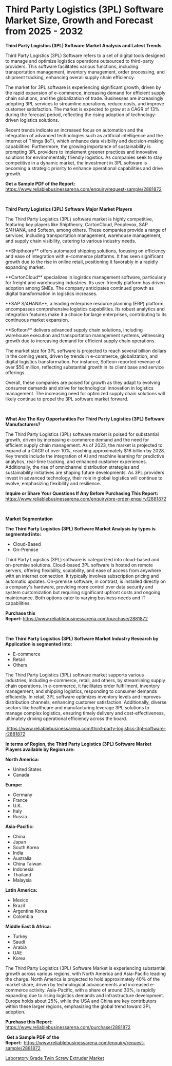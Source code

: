 <p><h1>Third Party Logistics (3PL) Software Market Size, Growth and Forecast from 2025 - 2032</h1></p><p><strong>Third Party Logistics (3PL) Software Market Analysis and Latest Trends</strong></p>
<p><p>Third Party Logistics (3PL) Software refers to a set of digital tools designed to manage and optimize logistics operations outsourced to third-party providers. This software facilitates various functions, including transportation management, inventory management, order processing, and shipment tracking, enhancing overall supply chain efficiency.</p><p>The market for 3PL software is experiencing significant growth, driven by the rapid expansion of e-commerce, increasing demand for efficient supply chain solutions, and the globalization of trade. Businesses are increasingly adopting 3PL services to streamline operations, reduce costs, and improve customer satisfaction. The market is expected to grow at a CAGR of 13% during the forecast period, reflecting the rising adoption of technology-driven logistics solutions.</p><p>Recent trends indicate an increased focus on automation and the integration of advanced technologies such as artificial intelligence and the Internet of Things (IoT), which enhance data visibility and decision-making capabilities. Furthermore, the growing importance of sustainability is prompting 3PL providers to implement greener practices and innovative solutions for environmentally friendly logistics. As companies seek to stay competitive in a dynamic market, the investment in 3PL software is becoming a strategic priority to enhance operational capabilities and drive growth.</p></p>
<p><strong>Get a Sample PDF of the Report:&nbsp;</strong> <a href="https://www.reliablebusinessarena.com/enquiry/request-sample/2881872?utm_campaign=3173&utm_medium=2&utm_source=Github&utm_content=ia&utm_term=12032025&utm_id=third-party-logistics-3pl-software">https://www.reliablebusinessarena.com/enquiry/request-sample/2881872</a></p>
<p>&nbsp;</p>
<p><strong>Third Party Logistics (3PL) Software Major Market Players</strong></p>
<p><p>The Third Party Logistics (3PL) software market is highly competitive, featuring key players like Shiptheory, CartonCloud, Peoplevox, SAP S/4HANA, and Softeon, among others. These companies provide a range of services, including transportation management, warehouse management, and supply chain visibility, catering to various industry needs.</p><p>**Shiptheory** offers automated shipping solutions, focusing on efficiency and ease of integration with e-commerce platforms. It has seen significant growth due to the rise in online retail, positioning it favorably in a rapidly expanding market. </p><p>**CartonCloud** specializes in logistics management software, particularly for freight and warehousing industries. Its user-friendly platform has driven adoption among SMEs. The company anticipates continued growth as digital transformation in logistics increases.</p><p>**SAP S/4HANA**, a leading enterprise resource planning (ERP) platform, encompasses comprehensive logistics capabilities. Its robust analytics and integration features make it a choice for large enterprises, contributing to its continuous market expansion.</p><p>**Softeon** delivers advanced supply chain solutions, including warehouse execution and transportation management systems, witnessing growth due to increasing demand for efficient supply chain operations.</p><p>The market size for 3PL software is projected to reach several billion dollars in the coming years, driven by trends in e-commerce, globalization, and digital logistics transformation. For instance, Softeon reported revenue of over $50 million, reflecting substantial growth in its client base and service offerings.</p><p>Overall, these companies are poised for growth as they adapt to evolving consumer demands and strive for technological innovation in logistics management. The increasing need for optimized supply chain solutions will likely continue to propel the 3PL software market forward.</p></p>
<p>&nbsp;</p>
<p><strong>What Are The Key Opportunities For Third Party Logistics (3PL) Software Manufacturers?</strong></p>
<p><p>The Third Party Logistics (3PL) software market is poised for substantial growth, driven by increasing e-commerce demand and the need for efficient supply chain management. As of 2023, the market is projected to expand at a CAGR of over 10%, reaching approximately $18 billion by 2028. Key trends include the integration of AI and machine learning for predictive analytics, real-time tracking, and enhanced customer experiences. Additionally, the rise of omnichannel distribution strategies and sustainability initiatives are shaping future developments. As 3PL providers invest in advanced technology, their role in global logistics will continue to evolve, emphasizing flexibility and resilience.</p></p>
<p><strong>Inquire or Share Your Questions If Any Before Purchasing This Report:</strong> <a href="https://www.reliablebusinessarena.com/enquiry/pre-order-enquiry/2881872?utm_campaign=3173&utm_medium=2&utm_source=Github&utm_content=ia&utm_term=12032025&utm_id=third-party-logistics-3pl-software">https://www.reliablebusinessarena.com/enquiry/pre-order-enquiry/2881872</a></p>
<p>&nbsp;</p>
<p><strong>Market Segmentation</strong></p>
<p><strong>The Third Party Logistics (3PL) Software Market Analysis by types is segmented into:</strong></p>
<p><ul><li>Cloud-Based</li><li>On-Premise</li></ul></p>
<p><p>Third Party Logistics (3PL) software is categorized into cloud-based and on-premise solutions. Cloud-based 3PL software is hosted on remote servers, offering flexibility, scalability, and ease of access from anywhere with an internet connection. It typically involves subscription pricing and automatic updates. On-premise software, in contrast, is installed directly on a company's hardware, providing more control over data security and system customization but requiring significant upfront costs and ongoing maintenance. Both options cater to varying business needs and IT capabilities.</p></p>
<p><strong>Purchase this Report:&nbsp;</strong><a href="https://www.reliablebusinessarena.com/purchase/2881872?utm_campaign=3173&utm_medium=2&utm_source=Github&utm_content=ia&utm_term=12032025&utm_id=third-party-logistics-3pl-software">https://www.reliablebusinessarena.com/purchase/2881872</a></p>
<p>&nbsp;</p>
<p><strong>The Third Party Logistics (3PL) Software Market Industry Research by Application is segmented into:</strong></p>
<p><ul><li>E-commerce</li><li>Retail</li><li>Others</li></ul></p>
<p><p>The Third Party Logistics (3PL) software market supports various industries, including e-commerce, retail, and others, by streamlining supply chain operations. In e-commerce, it facilitates order fulfillment, inventory management, and shipping logistics, responding to consumer demands efficiently. In retail, 3PL software optimizes inventory levels and improves distribution channels, enhancing customer satisfaction. Additionally, diverse sectors like healthcare and manufacturing leverage 3PL solutions to manage complex logistics, ensuring timely delivery and cost-effectiveness, ultimately driving operational efficiency across the board.</p></p>
<p><a href="https://www.reliablebusinessarena.com/third-party-logistics-3pl-software-r2881872?utm_campaign=3173&utm_medium=2&utm_source=Github&utm_content=ia&utm_term=12032025&utm_id=third-party-logistics-3pl-software">&nbsp;https://www.reliablebusinessarena.com/third-party-logistics-3pl-software-r2881872</a></p>
<p><strong>In terms of Region, the Third Party Logistics (3PL) Software Market Players available by Region are:</strong></p>
<p>
    <p> <strong> North America: </strong>
        <ul>
            <li>United States</li>
            <li>Canada</li>
        </ul>
        </p> 
    <p> <strong> Europe: </strong>
        <ul>
            <li>Germany</li>
            <li>France</li>
            <li>U.K.</li>
            <li>Italy</li>
            <li>Russia</li>
        </ul>
        </p> 
    <p> <strong> Asia-Pacific: </strong>
        <ul>
            <li>China</li>
            <li>Japan</li>
            <li>South Korea</li>
            <li>India</li>
            <li>Australia</li>
            <li>China Taiwan</li>
            <li>Indonesia</li>
            <li>Thailand</li>
            <li>Malaysia</li>
        </ul>
        </p> 
    <p> <strong> Latin America: </strong>
        <ul>
            <li>Mexico</li>
            <li>Brazil</li>
            <li>Argentina Korea</li>
            <li>Colombia</li>
        </ul>
        </p> 
    <p> <strong> Middle East & Africa: </strong>
        <ul>
            <li>Turkey</li>
            <li>Saudi</li>
            <li>Arabia</li>
            <li>UAE</li>
            <li>Korea</li>
        </ul>
    </p>
    </p>
<p><p>The Third Party Logistics (3PL) Software Market is experiencing substantial growth across various regions, with North America and Asia-Pacific leading the charge. North America is projected to hold approximately 40% of the market share, driven by technological advancements and increased e-commerce activity. Asia-Pacific, with a share of around 30%, is rapidly expanding due to rising logistics demands and infrastructure development. Europe holds about 25%, while the USA and China are key contributors within these larger regions, emphasizing the global trend toward 3PL adoption.</p></p>
<p><strong>Purchase this Report: </strong><a href="https://www.reliablebusinessarena.com/purchase/2881872?utm_campaign=3173&utm_medium=2&utm_source=Github&utm_content=ia&utm_term=12032025&utm_id=third-party-logistics-3pl-software">https://www.reliablebusinessarena.com/purchase/2881872</a></p>
<p>&nbsp;<strong>Get a Sample PDF of the Report:&nbsp;&nbsp;</strong><a href="https://www.reliablebusinessarena.com/enquiry/request-sample/2881872?utm_campaign=3173&utm_medium=2&utm_source=Github&utm_content=ia&utm_term=12032025&utm_id=third-party-logistics-3pl-software">https://www.reliablebusinessarena.com/enquiry/request-sample/2881872</a></p>
<p><strong></strong></p>
<p><p><a href="https://github.com/beroxiluwaya/Market-Research-Report-List-1/blob/main/laboratory-grade-twin-screw-extruder-market.md?utm_campaign=3173&utm_medium=2&utm_source=Github&utm_content=ia&utm_term=12032025&utm_id=third-party-logistics-3pl-software">Laboratory Grade Twin Screw Extruder Market</a></p></p>